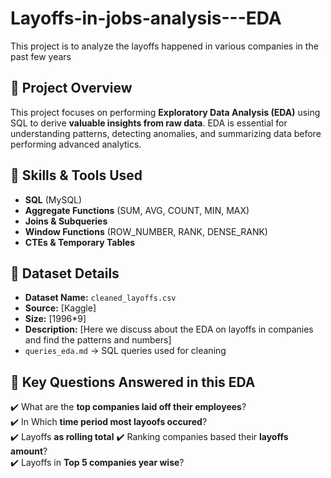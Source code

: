 # Layoffs-in-jobs-analysis---EDA
This project is to analyze the layoffs happened in various companies in the past few years

## 📌 Project Overview  
This project focuses on performing **Exploratory Data Analysis (EDA)** using SQL to derive **valuable insights from raw data**. EDA is essential for understanding patterns, detecting anomalies, and summarizing data before performing advanced analytics.  

## 🚀 Skills & Tools Used  
- **SQL** (MySQL)  
- **Aggregate Functions** (SUM, AVG, COUNT, MIN, MAX)  
- **Joins & Subqueries**  
- **Window Functions** (ROW_NUMBER, RANK, DENSE_RANK)  
- **CTEs & Temporary Tables**  

## 📂 Dataset Details  
- **Dataset Name:** `cleaned_layoffs.csv`
- **Source:** [Kaggle]  
- **Size:** [1996*9]  
- **Description:** [Here we discuss about the EDA on layoffs in companies and find the patterns and numbers]
- `queries_eda.md` → SQL queries used for cleaning

## 🔎 Key Questions Answered in this EDA  
✔️ What are the **top companies laid off their employees**?  
✔️ In Which **time period most layoofs occured**?  
✔️ Layoffs **as rolling total** 
✔️ Ranking companies based their **layoffs amount**?  
✔️ Layoffs in **Top 5 companies year wise**?



